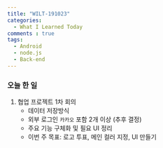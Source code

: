 ```yaml
---
title: "WILT-191023"
categories:
  - What I Learned Today
comments : true
tags:
  - Android
  - node.js
  - Back-end
---
```


[생활코딩]: https://opentutorials.org/course/3332
[제로초]: https://www.zerocho.com/category/NodeJS/post/593a487c2ed1da0018cff95d
[알기쉬운블록체인]: http://www.kmooc.kr/courses/course-v1:SJCU+SJCU01+2019_2/course/
[gitpage.Markdown.table]: https://help.github.com/en/github/writing-on-github/organizing-information-with-tables "깃허브 도움말 참고"


### 오늘 한 일

1. 협업 프로젝트 1차 회의
    - 데이터 저장방식
    - 외부 로그인 `카카오` 포함 2개 이상 (추후 결정)
    - 주요 기능 구체화 및 필요 UI 정리
    - 이번 주 목표: 로고 투표, 메인 컬러 지정, UI 만들기

    
